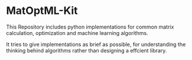 # MatOptML-Kit
This Repository includes python implementations for common matrix calculation, optimization and machine learning algorithms.

It tries to give implementations as brief as possible, for understanding the thinking behind algorithms rather than designing a effcient library.
